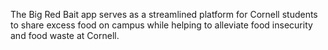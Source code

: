 The Big Red Bait app serves as a streamlined platform for Cornell students to share excess food on campus while helping to alleviate food insecurity and food waste at Cornell.
